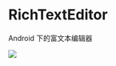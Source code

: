 # RichTextEditor

Android 下的富文本编辑器

![](https://raw.githubusercontent.com/huzhenjie/RichTextEditor/master/images/preview.png)